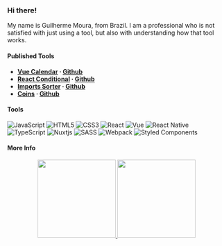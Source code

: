 ### Hi there!
  
  My name is Guilherme Moura, from Brazil. I am a professional who is not satisfied with just using a tool, but also with understanding how that tool works.
  
  #### Published Tools
  
  - **[Vue Calendar](https://www.npmjs.com/package/@glhrmoura/vue-calendar) · [Github](https://github.com/glhrmoura/vue-calendar)**
  - **[React Conditional](https://www.npmjs.com/package/@glhrmoura/react-conditional) · [Github](https://github.com/glhrmoura/react-conditional)**
  - **[Imports Sorter](https://marketplace.visualstudio.com/items?itemName=glhrmoura.imports-sorter) · [Github](https://github.com/glhrmoura/imports-sorter)**
  - **[Coins](https://chrome.google.com/webstore/detail/coins/meebfpmdedodccopjbkcihiecpmiljml) · [Github](https://github.com/glhrmoura/coins)**
  
#### Tools
  
  ![JavaScript](https://img.shields.io/badge/javascript-%23323330.svg?style=for-the-badge&logo=javascript&logoColor=%23F7DF1E)
  ![HTML5](https://img.shields.io/badge/html5-%23E34F26.svg?style=for-the-badge&logo=html5&logoColor=white)
  ![CSS3](https://img.shields.io/badge/css3-%231572B6.svg?style=for-the-badge&logo=css3&logoColor=white)
  ![React](https://img.shields.io/badge/react-%2320232a.svg?style=for-the-badge&logo=react&logoColor=%2361DAFB)
  ![Vue](https://img.shields.io/badge/Vue-35495E?style=for-the-badge&logo=vuedotjs&logoColor=4FC08D)
  ![React Native](https://img.shields.io/badge/react_native-%2320232a.svg?style=for-the-badge&logo=react&logoColor=%2361DAFB)
  ![TypeScript](https://img.shields.io/badge/typescript-%23007ACC.svg?style=for-the-badge&logo=typescript&logoColor=white)
  ![Nuxtjs](https://img.shields.io/badge/Nuxt-002E3B?style=for-the-badge&logo=nuxtdotjs&logoColor=#00DC82)
  ![SASS](https://img.shields.io/badge/SASS-hotpink.svg?style=for-the-badge&logo=SASS&logoColor=white)
  ![Webpack](https://img.shields.io/badge/webpack-%238DD6F9.svg?style=for-the-badge&logo=webpack&logoColor=black)
  ![Styled Components](https://img.shields.io/badge/styled--components-DB7093?style=for-the-badge&logo=styled-components&logoColor=white)
  
  #### More Info
  
  <div align="center">
    <a href="https://github.com/glhrmoura">
    <img height="180em" src="https://github-readme-stats-git-masterorgs-github-readme-stats-team.vercel.app/api?username=glhrmoura&theme=dark&include_all_commits=true&show_icons=true&rank_icon=github&count_private=true&icon_color=FFFFFF&)](https://github.com/glhrmoura"/>
    <img height="180em" src="https://github-readme-stats.zohan.tech/api/top-langs/?username=glhrmoura&layout=compact&langs_count=7&theme=dark"/>
  </div>
